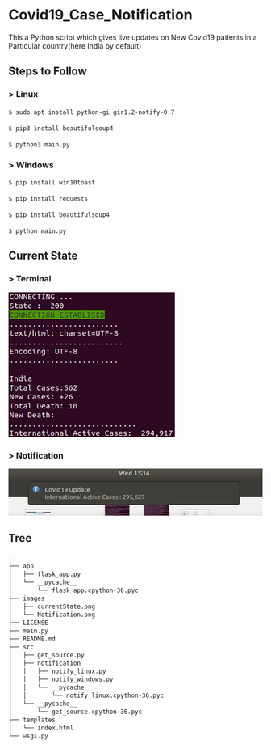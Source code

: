 # Covid19_Case_Notification
This a Python script which gives live updates on New Covid19 patients in a Particular country(here India by default)


## Steps to Follow

### > Linux

```shell
$ sudo apt install python-gi gir1.2-notify-0.7

$ pip3 install beautifulsoup4

$ python3 main.py

```
### > Windows

```shell
$ pip install win10toast

$ pip install requests

$ pip install beautifulsoup4

$ python main.py

```

## Current State

### > Terminal
![](images/currentState.png)

### > Notification
![](images/Notification.png)

## Tree

```shell
.
├── app
│   ├── flask_app.py
│   └── __pycache__
│       └── flask_app.cpython-36.pyc
├── images
│   ├── currentState.png
│   └── Notification.png
├── LICENSE
├── main.py
├── README.md
├── src
│   ├── get_source.py
│   ├── notification
│   │   ├── notify_linux.py
│   │   ├── notify_windows.py
│   │   └── __pycache__
│   │       └── notify_linux.cpython-36.pyc
│   └── __pycache__
│       └── get_source.cpython-36.pyc
├── templates
│   └── index.html
└── wsgi.py


```
